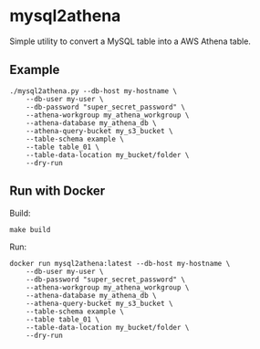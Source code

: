 # mysql2athena

Simple utility to convert a MySQL table into a AWS Athena table.

## Example

```console
./mysql2athena.py --db-host my-hostname \
    --db-user my-user \
    --db-password "super_secret_password" \
    --athena-workgroup my_athena_workgroup \
    --athena-database my_athena_db \
    --athena-query-bucket my_s3_bucket \
    --table-schema example \
    --table table_01 \
    --table-data-location my_bucket/folder \
    --dry-run
```

## Run with Docker

Build:

```console
make build
```

Run:

```console
docker run mysql2athena:latest --db-host my-hostname \
    --db-user my-user \
    --db-password "super_secret_password" \
    --athena-workgroup my_athena_workgroup \
    --athena-database my_athena_db \
    --athena-query-bucket my_s3_bucket \
    --table-schema example \
    --table table_01 \
    --table-data-location my_bucket/folder \
    --dry-run
```
